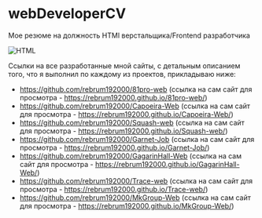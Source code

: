 # webDeveloperCV

Мое резюме на должность HTMl верстальщика/Frontend разработчика

<img src="https://i.ibb.co/ZXq97tp/HTML.png" alt="HTML" border="0">

Ссылки на все разработанные мной сайты, с детальным описанием того, что я выполнил по каждому из проектов, прикладываю ниже:

- https://github.com/rebrum192000/81pro-web (ссылка на сам сайт для просмотра - https://rebrum192000.github.io/81pro-web/)
- https://github.com/rebrum192000/Capoeira-Web (ссылка на сам сайт для просмотра - https://rebrum192000.github.io/Capoeira-Web/)
- https://github.com/rebrum192000/Squash-web (ссылка на сам сайт для просмотра - https://rebrum192000.github.io/Squash-web/)
- https://github.com/rebrum192000/Garnet-Job (ссылка на сам сайт для просмотра - https://rebrum192000.github.io/Garnet-Job/)
- https://github.com/rebrum192000/GagarinHall-Web (ссылка на сам сайт для просмотра - https://rebrum192000.github.io/GagarinHall-Web/)
- https://github.com/rebrum192000/Trace-web (ссылка на сам сайт для просмотра - https://rebrum192000.github.io/Trace-web/)
- https://github.com/rebrum192000/MkGroup-Web (ссылка на сам сайт для просмотра - https://rebrum192000.github.io/MkGroup-Web/)
